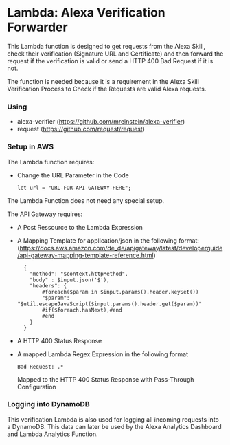 # Lambda: Alexa Verification Forwarder
This Lambda function is designed to get requests from the Alexa Skill, check their verification (Signature URL and Certificate) and then forward the request if the verification is valid or send a HTTP 400 Bad Request if it is not.

The function is needed because it is a requirement in the Alexa Skill Verification Process to Check if the Requests are valid Alexa requests.

### Using
- alexa-verifier (https://github.com/mreinstein/alexa-verifier)
- request (https://github.com/request/request)

### Setup in AWS
The Lambda function requires:
- Change the URL Parameter in the Code
    
      let url = "URL-FOR-API-GATEWAY-HERE";

The Lambda Function does not need any special setup.


The API Gateway requires:

- A Post Ressource to the Lambda Expression

- A Mapping Template for application/json in the following format: 
(https://docs.aws.amazon.com/de_de/apigateway/latest/developerguide/api-gateway-mapping-template-reference.html)

        {
          "method": "$context.httpMethod",
          "body" : $input.json('$'),
          "headers": {
              #foreach($param in $input.params().header.keySet())
              "$param": "$util.escapeJavaScript($input.params().header.get($param))"
              #if($foreach.hasNext),#end
              #end
          }
        }
        
- A HTTP 400 Status Response
- A mapped Lambda Regex Expression in the following format
              
      Bad Request: .*
      
  Mapped to the HTTP 400 Status Response with Pass-Through Configuration

### Logging into DynamoDB
This verification Lambda is also used for logging all incoming requests into a DynamoDB. This data can later be used by the Alexa Analytics Dashboard and Lambda Analytics Function. 